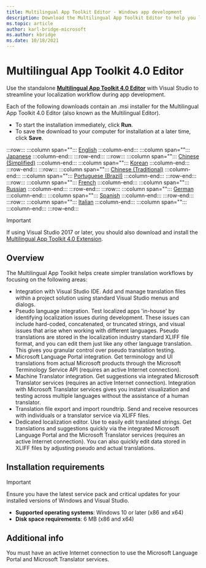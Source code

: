 ```yaml
---
title: Multilingual App Toolkit Editor - Windows app development
description: Download the Multilingual App Toolkit Editor to help you localize your apps with localization file management, translation support, and editing tools.
ms.topic: article
author: karl-bridge-microsoft
ms.author: kbridge
ms.date: 10/18/2021
---
```


# Multilingual App Toolkit 4.0 Editor

Use the standalone [**Multilingual App Toolkit 4.0 Editor**](use-mat.md) with Visual Studio to streamline your localization workflow during app development.

Each of the following downloads contain an .msi installer for the Multilingual App Toolkit 4.0 Editor (also known as the Multilingual Editor).

- To start the installation immediately, click **Run**.
- To save the download to your computer for installation at a later time, click **Save**.

:::row:::
   :::column span="":::
      [English](https://go.microsoft.com/fwlink/p/?LinkID=245767&amp;clcid=0x409)
   :::column-end:::
   :::column span="":::
      [Japanese](https://go.microsoft.com/fwlink/p/?LinkID=245767&amp;clcid=0x411)
   :::column-end:::
:::row-end:::
:::row:::
   :::column span="":::
      [Chinese (Simplified)](https://go.microsoft.com/fwlink/p/?LinkID=245767&amp;clcid=0x804)
   :::column-end:::
   :::column span="":::
      [Korean](https://go.microsoft.com/fwlink/p/?LinkID=245767&amp;clcid=0x412)
   :::column-end:::
:::row-end:::
:::row:::
   :::column span="":::
      [Chinese (Traditional)](https://go.microsoft.com/fwlink/p/?LinkID=245767&amp;clcid=0x404)
   :::column-end:::
   :::column span="":::
      [Portuguese (Brazil)](https://go.microsoft.com/fwlink/p/?LinkID=245767&amp;clcid=0x416)
   :::column-end:::
:::row-end:::
:::row:::
   :::column span="":::
      [French](https://go.microsoft.com/fwlink/p/?LinkID=2206712&amp;clcid=0x40c)
   :::column-end:::
   :::column span="":::
      [Russian](https://go.microsoft.com/fwlink/p/?LinkID=245767&amp;clcid=0x419)
   :::column-end:::
:::row-end:::
:::row:::
   :::column span="":::
      [German](https://go.microsoft.com/fwlink/p/?LinkID=2206559&amp;clcid=0x407)
   :::column-end:::
   :::column span="":::
      [Spanish](https://go.microsoft.com/fwlink/p/?LinkID=245767&amp;clcid=0x40a)
   :::column-end:::
:::row-end:::
:::row:::
   :::column span="":::
      [Italian](https://go.microsoft.com/fwlink/p/?LinkID=245767&amp;clcid=0x410)
   :::column-end:::
   :::column span="":::
   :::column-end:::
:::row-end:::

> [!Important]
> If using Visual Studio 2017 or later, you should also download and install the [Multilingual App Toolkit 4.0 Extension](https://marketplace.visualstudio.com/items?itemName=MultilingualAppToolkit.MultilingualAppToolkit-18308).

## Overview

The Multilingual App Toolkit helps create simpler translation workflows by focusing on the following areas:

- Integration with Visual Studio IDE. Add and manage translation files within a project solution using standard Visual Studio menus and dialogs.
- Pseudo language integration. Test localized apps 'in-house' by identifying localization issues during development. These issues can include hard-coded, concatenated, or truncated strings, and visual issues that arise when working with different languages. Pseudo translations are stored in the localization industry standard XLIFF file format, and you can edit them just like any other language translation. This gives you granular control over pseudo translation testing.
- Microsoft Language Portal integration. Get terminology and UI translations from actual Microsoft products through the Microsoft Terminology Service API (requires an active Internet connection).
- Machine Translator integration. Get suggestions via integrated Microsoft Translator services (requires an active Internet connection). Integration with Microsoft Translator services gives you instant visualization and testing across multiple languages without the assistance of a human translator.
- Translation file export and import roundtrip. Send and receive resources with individuals or a translator service via XLIFF files.
- Dedicated localization editor. Use to easily edit translated strings. Get translations and suggestions quickly via the integrated Microsoft Language Portal and the Microsoft Translator services (requires an active Internet connection). You can also quickly edit data stored in XLIFF files by adjusting pseudo and actual translations.

## Installation requirements

> [!IMPORTANT]
> Ensure you have the latest service pack and critical updates for your installed versions of Windows and Visual Studio.

- **Supported operating systems**: Windows 10 or later (x86 and x64)
- **Disk space requirements**: 6 MB (x86 and x64)

## Additional info

You must have an active Internet connection to use the Microsoft Language Portal and Microsoft Translator services.
